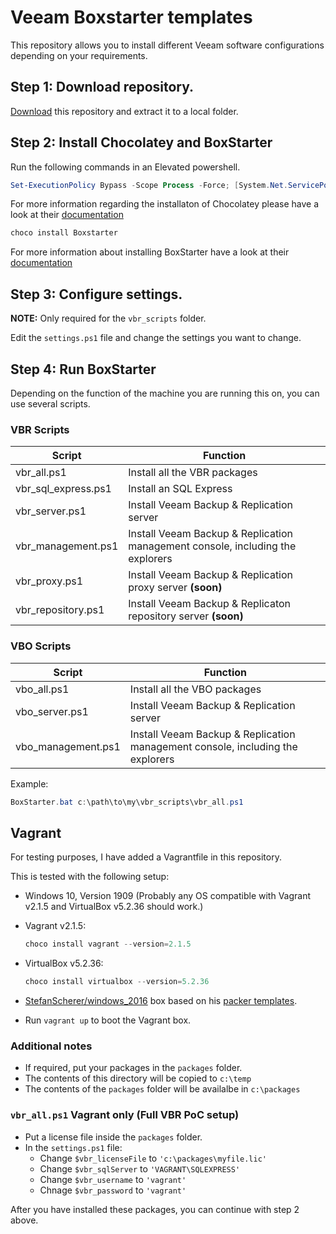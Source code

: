 # Veeam Boxstarter templates

This repository allows you to install different Veeam software configurations depending on your requirements.

## Step 1: **Download repository.**

[Download](https://github.com/mkevenaar/veeam-boxstarter/archive/master.zip) this repository and extract it to a local folder.

## Step 2: **Install Chocolatey and BoxStarter**

Run the following commands in an Elevated powershell.

````powershell
Set-ExecutionPolicy Bypass -Scope Process -Force; [System.Net.ServicePointManager]::SecurityProtocol = [System.Net.ServicePointManager]::SecurityProtocol -bor 3072; iex ((New-Object System.Net.WebClient).DownloadString('https://chocolatey.org/install.ps1'))
````

For more information regarding the installaton of Chocolatey please have a look at their [documentation](https://chocolatey.org/install)

````powershell
choco install Boxstarter
````

For more information about installing BoxStarter have a look at their [documentation](https://www.boxstarter.org/InstallBoxstarter)

## Step 3: **Configure settings.**

**NOTE:** Only required for the `vbr_scripts` folder.

Edit the `settings.ps1` file and change the settings you want to change.

## Step 4: **Run BoxStarter**

Depending on the function of the machine you are running this on, you can use several scripts.

### VBR Scripts

|Script|Function|
|-|-|
|vbr_all.ps1|Install all the VBR packages|
|vbr_sql_express.ps1|Install an SQL Express|
|vbr_server.ps1|Install Veeam Backup & Replication server|
|vbr_management.ps1|Install Veeam Backup & Replication management console, including the explorers|
|vbr_proxy.ps1|Install Veeam Backup & Replication proxy server **(soon)**|
|vbr_repository.ps1|Install Veeam Backup & Replicaton repository server **(soon)**|

### VBO Scripts

|Script|Function|
|-|-|
|vbo_all.ps1|Install all the VBO packages|
|vbo_server.ps1|Install Veeam Backup & Replication server|
|vbo_management.ps1|Install Veeam Backup & Replication management console, including the explorers|

Example:

````powershell
BoxStarter.bat c:\path\to\my\vbr_scripts\vbr_all.ps1
````

## Vagrant

For testing purposes, I have added a Vagrantfile in this repository.

This is tested with the following setup:

* Windows 10, Version 1909 (Probably any OS compatible with Vagrant v2.1.5 and VirtualBox v5.2.36 should work.)
* Vagrant v2.1.5:

  ````powershell
  choco install vagrant --version=2.1.5
  ````

* VirtualBox v5.2.36:

  ````powershell
  choco install virtualbox --version=5.2.36
  ````

* [StefanScherer/windows_2016](https://app.vagrantup.com/StefanScherer/boxes/windows_2016) box based on his [packer templates](https://github.com/StefanScherer/packer-windows).
* Run `vagrant up` to boot the Vagrant box.

### Additional notes

* If required, put your packages in the `packages` folder.
* The contents of this directory will be copied to `c:\temp`
* The contents of the `packages` folder will be availalbe in `c:\packages`

### `vbr_all.ps1` Vagrant only (Full VBR PoC setup)

* Put a license file inside the `packages` folder.
* In the `settings.ps1` file:
  * Change `$vbr_licenseFile` to `'c:\packages\myfile.lic'`
  * Change `$vbr_sqlServer` to `'VAGRANT\SQLEXPRESS'`
  * Change `$vbr_username` to `'vagrant'`
  * Chnage `$vbr_password` to `'vagrant'`

After you have installed these packages, you can continue with step 2 above.

